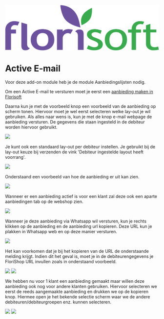 <img src="../../fslogo.png"/>

# **Active E-mail**

Voor deze add-on module heb je de module Aanbiedingslijsten nodig. 

Om een Active E-mail te versturen moet je eerst een [aanbieding maken in Florisoft](https://github.com/florisoft/User.Manuals/tree/main/BASIS/Special%20Offers-Aanbiedingslijsten%20(M33))

Daarna kun je met de voorbeeld knop een voorbeeld van de aanbieding op scherm tonen. Hiervoor moet je wel eerst selecteren welke lay-out je wil gebruiken. 
Als alles naar wens is, kun je met de knop e-mail webpage de aanbieding versturen. De gegevens die staan ingesteld in de debiteur worden hiervoor gebruikt.

<img src=".Handleiding Active Email\media\2022-04-12-15-01-22.png" />

Je kunt ook een standaard lay-out per debiteur instellen. Je gebruikt bij de lay-out keuze bij verzenden de vink 'Debiteur ingestelde layout heeft voorrang'.

<img src=".Handleiding Active Email\media\2022-04-12-15-02-48.png" />

Onderstaand een voorbeeld van hoe de aanbieding er uit kan zien.

<img src=".Handleiding Active Email\media\2022-04-12-15-04-13.png" />

Wanneer er een aanbieding actief is voor een klant zal deze ook een aparte aanbiedingen tab op de webshop zien.

<img src=".Handleiding Active Email\media\2022-04-12-15-07-17.png" />

Wanneer je deze aanbieding via Whatsapp wil versturen, kun je rechts klikken op de aanbieding en de aanbieding url kopieren. Deze URL kun je plakken in Whatsapp web en op deze manier versturen.

<img src=".Handleiding Active Email\media\2022-04-12-16-08-38.png" />

Het kan voorkomen dat je bij het kopieren van de URL de onderstaande melding krijgt. Indien dit het geval is, moet je in de debiteurengegevens je FloriShop URL invullen zoals in onderstaand voorbeeld.

<img src=".Handleiding Active Email\media\2022-04-22-12-58-25.png" />

<img src=".Handleiding Active Email\media\2022-04-22-12-58-45.png" />

We hebben nu voor 1 klant een aanbieding gemaakt maar willen deze aanbieding ook nog voor andere klanten gebruiken. Hiervoor selecteren we eerst de reeds aangemaakte aanbieding en drukken we op de kopieren knop. Hiermee open je het bekende selectie scherm waar we de andere debiteuren/debiteurgroepen enz. kunnen selecteren. 

<img src=".Handleiding Active Email\media\2022-04-12-16-18-41.png" />

<img src=".Handleiding Active Email\media\2022-04-12-16-20-56.png" />
